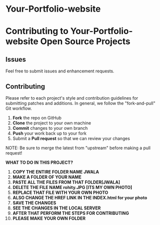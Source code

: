 # Your-Portfolio-website
Contributing to Your-Portfolio-website  Open Source Projects
============================================================


Issues
------

Feel free to submit issues and enhancement requests.



Contributing
------------

Please refer to each project's style and contribution guidelines for submitting patches and additions. In general, we follow the "fork-and-pull" Git workflow.

 1. **Fork** the repo on GitHub
 2. **Clone** the project to your own machine
 3. **Commit** changes to your own branch
 4. **Push** your work back up to your fork
 5. Submit a **Pull request** so that we can review your changes

NOTE: Be sure to merge the latest from "upstream" before making a pull request!

**WHAT TO DO IN THIS PROJECT?**


1. **COPY THE ENTIRE FOLDER NAME JWALA**
2. **MAKE A FOLDER OF YOUR NAME**
3. **PASTE ALL THE FILES FROM THAT FOLDER[JWALA]**
4. **DELETE THE FILE NAME rohity.JPG [ITS MY OWN PHOTO]**
5. **REPLACE THAT FILE WITH YOUR OWN PHOTO**
6. **ALSO CHANGE THE HREF LINK IN THE INDEX.html for your photo**
7. **SAVE THE CHANGES**
8. **SEE THE CHANGES IN THE LOCAL SERVER**
9. **AFTER THAT PERFORM THE STEPS FOR CONTRIBUTING**
10. **PLEASE MAKE YOUR OWN FOLDER**

